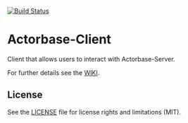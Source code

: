 [![Build Status](https://travis-ci.org/ScalateKids/Actorbase-Client.svg?branch=dev)](https://travis-ci.org/ScalateKids/Actorbase-Client)

# Actorbase-Client
Client that allows users to interact with Actorbase-Server.

For further details see the [WIKI](../../wiki).

## License

See the [LICENSE](LICENSE) file for license rights and limitations (MIT).

